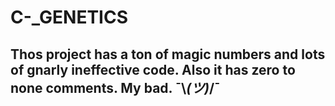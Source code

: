 # C-_GENETICS

## Thos project has a ton of magic numbers and lots of gnarly ineffective code. Also it has zero to none comments. My bad. ¯\\_(ツ)_/¯   
